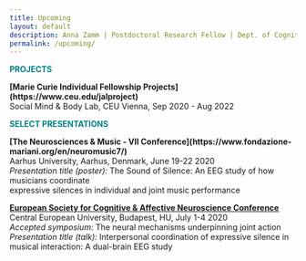 ```yaml
---
title: Upcoming
layout: default
description: Anna Zamm | Postdoctoral Research Fellow | Dept. of Cognitive Science, CEU
permalink: /upcoming/
---
```

<p><strong><span style="color: #008080;">PROJECTS</span></strong></p>
<strong> [Marie Curie Individual Fellowship Projects](https://www.ceu.edu/jalproject)</strong><br/>
Social Mind & Body Lab, CEU Vienna, Sep 2020 - Aug 2022 <br />

<p><strong><span style="color: #008080;">SELECT PRESENTATIONS</span></strong></p>
<strong>[The Neurosciences & Music - VII Conference](https://www.fondazione-mariani.org/en/neuromusic7/)</strong><br/>
Aarhus University, Aarhus, Denmark, June 19-22 2020 <br />
  <em>Presentation title (poster):</em> The Sound of Silence: An EEG study of how musicians coordinate <br/> 
  expressive silences in individual and joint music performance <br/>
  
 <strong>[European Society for Cognitive & Affective Neuroscience Conference](http://escan2020.eu/)</strong><br/>
Central European University, Budapest, HU, July 1-4 2020 <br />
<em>Accepted symposium:</em> The neural mechanisms underpinning joint action<br/>
<em>Presentation title (talk):</em> Interpersonal coordination of expressive silence in musical interaction: A dual-brain EEG study <br/>  



